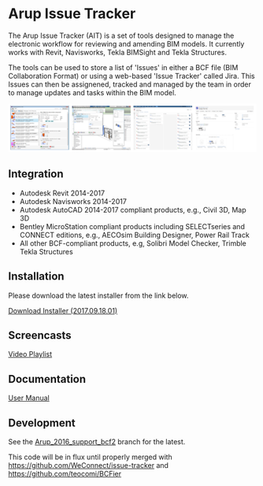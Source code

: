 # Arup Issue Tracker
The Arup Issue Tracker (AIT) is a set of tools designed to manage the electronic workflow for reviewing and amending BIM models.  It currently works with Revit, Navisworks, Tekla BIMSight and Tekla Structures.

The tools can be used to store a list of 'Issues' in either a BCF file (BIM Collaboration Format) or using a web-based 'Issue Tracker' called Jira. This Issues can then be assignened, tracked and managed by the team in order to manage updates and tasks within the BIM model.

![](https://raw.githubusercontent.com/ArupAus/issue-tracker/master/Documentation/screenshot.png)

## Integration
* Autodesk Revit 2014-2017
* Autodesk Navisworks 2014-2017
* Autodesk AutoCAD 2014-2017 compliant products, e.g., Civil 3D, Map 3D
* Bentley MicroStation compliant products including SELECTseries and CONNECT editions, e.g., AECOsim Building Designer, Power Rail Track
* All other BCF-compliant products, e.g, Solibri Model Checker, Trimble Tekla Structures

## Installation
Please download the latest installer from the link below.

[Download Installer (2017.09.18.01)](https://github.com/ArupAus/issue-tracker/tree/arup_2016_support_bcf2)

## Screencasts
[Video Playlist](https://media.arup.com/embedplaylist/secure/embed/playlistId/0_o01zfipb)

## Documentation
[User Manual](https://github.com/ArupAus/issue-tracker/blob/master/Documentation/ArupIssueTracker_documentation.pdf)

## Development
See the [Arup_2016_support_bcf2](https://github.com/ArupAus/issue-tracker/tree/arup_2016_support_bcf2) branch for the latest.

This code will be in flux until properly merged with https://github.com/WeConnect/issue-tracker  and  https://github.com/teocomi/BCFier 
